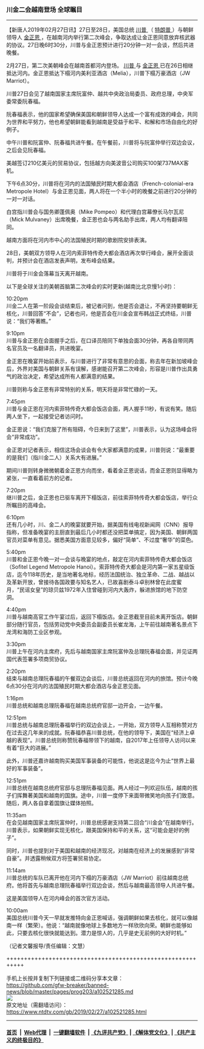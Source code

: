 ### 川金二会越南登场 全球瞩目
------------------------

<div class="post_content">
 <p>
  【新唐人2019年02月27日讯】27日至28日，美国总统
  <a href="https://www.ntdtv.com/gb/川普.htm">
   川普
  </a>
  （
  <a href="https://www.ntdtv.com/gb/特朗普.htm">
   特朗普
  </a>
  ）与朝鲜领导人
  <a href="https://www.ntdtv.com/gb/金正恩.htm">
   金正恩
  </a>
  ，在越南河内举行第二次峰会，争取达成让金正恩同意放弃核武器的协议。27日晚6时30分，川普与金正恩预计进行20分钟一对一会谈，然后共进晚餐。
 </p>
 <p>
 </p>
 <p>
 </p>
 <p>
 </p>
 <p>
  2月27日，第二次美朝峰会在越南首都河内登场。
  <a href="https://www.ntdtv.com/gb/川普.htm">
   川普
  </a>
  与
  <a href="https://www.ntdtv.com/gb/金正恩.htm">
   金正恩
  </a>
  已在26日相继抵达河内。金正恩抵达下榻河内美利亚酒店（Melia），川普下榻万豪酒店（JW Marriot）。
 </p>
 <p>
  川普27日会见了越南国家主席阮富仲、越共中央政治局委员、政府总理，中央军委常委阮春福。
 </p>
 <p>
  阮春福表示，他的国家希望确保美国和朝鲜领导人达成一个富有成效的峰会，共同为世界和平努力，他也希望朝鲜能看到越南是受益于和平、和解和市场自由化的好例子。
 </p>
 <p>
  中午川普和阮富仲、阮春福共进午餐。在午餐前，川普将与阮富仲举行双边会议，之后会见阮春福。
 </p>
 <p>
  美越签订210亿美元的贸易协议，包括越方向美波音公司购买100架737MAX客机。
 </p>
 <p>
  下午6点30分，川普将在河内的法国殖民时期大都会酒店（French-colonial-era Metropole Hotel）与金正恩见面，两人将在一个半小时的晚餐之前进行20分钟的一对一对话。
 </p>
 <p>
  白宫指川普会与国务卿蓬佩奥（Mike Pompeo）和代理白宫幕僚长马尔瓦尼（Mick Mulvaney）出席晚餐，金正恩也会与两名助手出席，两人均有翻译陪同。
 </p>
 <p>
  越南方面将在河内市中心的法国殖民时期的歌剧院安排表演。
 </p>
 <p>
  28日，美朝双方领导人在河内索菲特传奇大都会酒店再次举行峰会，展开全面谈判，并预计会在酒店发表声明，发布峰会结果。
 </p>
 <p>
  川普将于川金会落幕当天离开越南。
 </p>
 <p>
  以下是全球关注的美朝首脑第二次峰会的实时更新(越南比北京慢1小时)：
 </p>
 <p>
  10:20pm
  <br>
   川金二人在第一阶段会谈结束后，被记者问到，他是否会退让，不再坚持要朝鲜无核化，川普回答“不会”，记者也问，他是否会在川金会宣布韩战正式终结，川普说：“我们等著瞧。”
  </br>
 </p>
 <p>
  9:10pm
  <br/>
  川普与金正恩在会面握手之后，在口译员陪同下单独会面30分钟，再各自带同两名官员及一名翻译员，共进晚宴。
 </p>
 <p>
  金正恩在晚宴开始前表示，与川普进行了非常有意思的会面，称去年在新加坡峰会后，外界对美国与朝鲜关系有误解，感谢能召开第二次峰会，形容是川普作出具勇气的政治决定，希望达成所有人都满意的结果。
 </p>
 <p>
  川普则称与金正恩有非常特别的关系，明天将是非常忙碌的一天。
 </p>
 <p>
  7:45pm
  <br/>
  川普与金正恩在河内索菲特传奇大都会饭店会面，两人握手11秒，有说有笑。随后两人坐下，一起接受记者访问时。
 </p>
 <p>
  金正恩说：“我们克服了所有阻碍，今日来到了这里”，川普表示，认为这场峰会将会“非常成功”。
 </p>
 <p>
  金正恩对记者表示，相信这场会谈会有令大家都满意的成果，川普则说：“最重要的是我们（指川金二人）关系大有进展。”
 </p>
 <p>
  期间川普则转身微微朝着金正恩方向而坐，看着金正恩说话，而金正恩则显得略为紧张，一直看着前方的记者。
 </p>
 <p>
  7:20pm
  <br/>
  继川普之后，金正恩也已驱车离开下榻饭店，前往索菲特传奇大都会饭店，举行众所瞩目的高峰会。
 </p>
 <p>
  6:10pm
  <br/>
  还有几小时，川、金二人的晚宴就要开始，据美国有线电视新闻网（CNN）报导指称，但准备晚宴的主厨直到最后几小时都还没把菜单搞定，因为美国、朝鲜两国官员对菜单有意见。据悉美国方面意见较多，偏好“简单”、不过度“奢华”的菜色。
 </p>
 <p>
  5:40pm
  <br/>
  川普和金正恩今晚一对一会谈与晚宴的地点，敲定在河内索菲特传奇大都会饭店（Sofitel Legend Metropole Hanoi）。索菲特传奇大都会是河内第一家五星级饭店，迄今118年历史，是当地著名地标，经历法国统治、独立革命、二战、越战以及革新开放，曾接待各国政要与知名艺人，已故喜剧泰斗卓别林曾在此度蜜月，“民谣女皇”的琼贝兹1972年入住曾碰到河内大轰炸，躲进旅馆的地下防空洞。
 </p>
 <p>
  4:40pm
  <br/>
  川普与越南高官工作午宴过后，返回下榻饭店。金正恩截至目前未离开饭店。朝鲜部分随行官员，包括劳动党中央委员会副委员长崔龙海，上午前往越南著名景点下龙湾和海防工业区参观。
 </p>
 <p>
  3:30pm
  <br/>
  川普上午在河内主席府，先后与越南国家主席阮富仲及总理阮春福会面，并见证两国代表签署多项商贸协议。
 </p>
 <p>
  2:20pm
  <br/>
  结束与越南总理阮春福的午餐双边会谈后，川普总统返回在河内的旅馆。预计今晚6点30分在河内的法国殖民时期大都会酒店与金正恩见面。
 </p>
 <p>
  1:16pm
  <br/>
  川普总统和越南总理阮春福在越南总统府官邸一边开会，一边午餐。
 </p>
 <p>
  12:51pm
  <br/>
  川普总统与越南总理阮春福举行的双边会谈上，一开始，双方领导人互相称赞对方在过去这几年来的成就。阮春福恭喜川普总统，在他的领导下，美国在“经济上卓越的表现”。川普总统则称赞阮春福带领下的越南，自2017年上任领导人访问以来有着“巨大的进展。”
 </p>
 <p>
  此外，川普还嘉许越南购买美国军事装备的可能性，他说这是迄今为止“世界上最好的军事装备”。
 </p>
 <p>
  12:51pm
  <br/>
  川普总统在越南总统府官邸与总理阮春福见面。两人经过一列欢迎队伍，越南的孩子们挥舞著美国和越南的国旗。途中，川普一度停下来面带微笑地向孩子们致意。随后，两人各自拿着国旗让媒体拍照。
 </p>
 <p>
  11:35am
  <br/>
  在会见越南国家主席阮富仲时，川普总统感谢支持第二回合“川金会”在越南举行。川普表示，如果朝鲜实现无核化，跟美国保持和平的关系，这“可能会是好的例子”。
 </p>
 <p>
  同时，川普也提到对于美国和越南的经济现况，对越南在经济上的发展感到“非常自豪”。并透露稍候双方将签署贸易协定。
 </p>
 <p>
  11:14am
  <br/>
  川普总统的车队已离开他在河内下榻的万豪酒店（JW Marriot）前往越南总统府。他将首先与越南总理阮春福举行双边会谈，然后与越南最高领导人共进午餐。
 </p>
 <p>
  这是美国领导人在河内峰会的首次官方活动。
 </p>
 <p>
  10:00am
  <br/>
  美国总统川普今天一早就发推特向金正恩喊话，强调朝鲜如果去核化，就可以像越南一样（繁荣）。他说：“越南就像地球上多数地方一样欣欣向荣。朝鲜也能够如此，只要去核化很快就能达到。潜力是惊人的，几乎是史无前例的大好时机。”
 </p>
 <p>
  （记者文馨报导/责任编辑：文慧）
 </p>
 <div class="single_ad">
 </div>
</div>

+++++++++++++++++++++++++++++++++++++++++++++++++++++++++++<br/><br/>
手机上长按并复制下列链接或二维码分享本文章：<br/>
https://github.com/gfw-breaker/banned-news/blob/master/pages/prog203/a102521285.md <br/>
<a href='https://github.com/gfw-breaker/banned-news/blob/master/pages/prog203/a102521285.md'><img src='https://github.com/gfw-breaker/banned-news/blob/master/pages/prog203/a102521285.md.png'/></a> <br/>
原文地址（需翻墙访问）：https://www.ntdtv.com/gb/2019/02/27/a102521285.html


------------------------
#### [首页](https://github.com/gfw-breaker/banned-news/blob/master/README.md) &nbsp;|&nbsp; [Web代理](https://github.com/labour-camp/helloworld) &nbsp;|&nbsp; [一键翻墙软件](https://github.com/gfw-breaker/nogfw/blob/master/README.md) &nbsp;| [《九评共产党》](https://github.com/gfw-breaker/9ping.md/blob/master/README.md#九评之一评共产党是什么) | [《解体党文化》](https://github.com/gfw-breaker/jtdwh.md/blob/master/README.md) | [《共产主义的终极目的》](https://github.com/gfw-breaker/gczydzjmd.md/blob/master/README.md)

